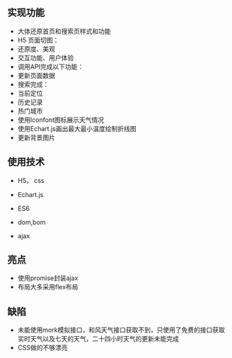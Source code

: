 ## 实现功能

- 大体还原首页和搜索页样式和功能
- H5 页面切图：
- 还原度、美观
- 交互功能、用户体验
- 调用API完成以下功能：
- 更新页面数据
- 搜索完成：
- 当前定位
- 历史记录
- 热门城市
- 使用Iconfont图标展示天气情况
- 使用Echart.js画出最大最小温度绘制折线图
- 更新背景图片

  


## 使用技术

- H5， css

- Echart.js

- ES6

- dom,bom

- ajax

  

## 亮点

- 使用promise封装ajax
- 布局大多采用flex布局



## 缺陷

- 未能使用mork模拟接口，和风天气接口获取不到，只使用了免费的接口获取实时天气以及七天的天气，二十四小时天气的更新未能完成
- CSS做的不够漂亮